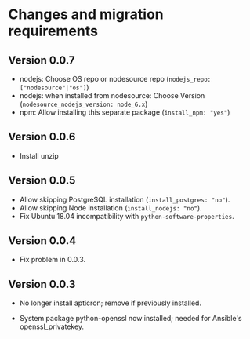 # Changes and migration requirements

## Version 0.0.7

* nodejs: Choose OS repo or nodesource repo (`nodejs_repo: ["nodesource"|"os"]`)
* nodejs: when installed from nodesource: Choose Version (`nodesource_nodejs_version: node_6.x`)
* npm: Allow installing this separate package (`install_npm: "yes"`)

## Version 0.0.6

* Install unzip

## Version 0.0.5

* Allow skipping PostgreSQL installation (`install_postgres: "no"`).
* Allow skipping Node installation (`install_nodejs: "no"`).
* Fix Ubuntu 18.04 incompatibility with `python-software-properties`.

## Version 0.0.4

* Fix problem in 0.0.3.

## Version 0.0.3

* No longer install apticron; remove if previously installed.

* System package python-openssl now installed; needed for Ansible's
  openssl_privatekey.
